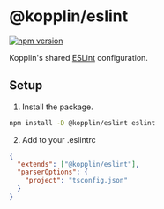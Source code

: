 # @kopplin/eslint

[![npm version](https://badge.fury.io/js/%40kopplin%2Feslint.svg)](https://badge.fury.io/js/%40kopplin%2Feslint)

Kopplin's shared [ESLint](https://eslint.org/) configuration.

## Setup

1. Install the package.

```sh
npm install -D @kopplin/eslint eslint
```

2. Add to your .eslintrc

```json
{
  "extends": ["@kopplin/eslint"],
  "parserOptions": {
    "project": "tsconfig.json"
  }
}
```
